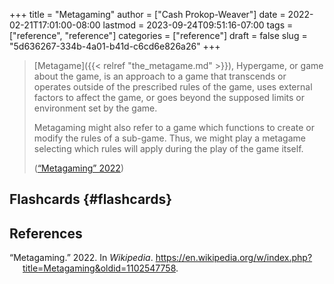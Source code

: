 +++
title = "Metagaming"
author = ["Cash Prokop-Weaver"]
date = 2022-02-21T17:01:00-08:00
lastmod = 2023-09-24T09:51:16-07:00
tags = ["reference", "reference"]
categories = ["reference"]
draft = false
slug = "5d636267-334b-4a01-b41d-c6cd6e826a26"
+++

> [Metagame]({{< relref "the_metagame.md" >}}), Hypergame, or game about the game, is an approach to a game that transcends or operates outside of the prescribed rules of the game, uses external factors to affect the game, or goes beyond the supposed limits or environment set by the game.
>
> Metagaming might also refer to a game which functions to create or modify the rules of a sub-game. Thus, we might play a metagame selecting which rules will apply during the play of the game itself.
>
> (<a href="#citeproc_bib_item_1">“Metagaming” 2022</a>)


## Flashcards {#flashcards}

## References

<style>.csl-entry{text-indent: -1.5em; margin-left: 1.5em;}</style><div class="csl-bib-body">
  <div class="csl-entry"><a id="citeproc_bib_item_1"></a>“Metagaming.” 2022. In <i>Wikipedia</i>. <a href="https://en.wikipedia.org/w/index.php?title=Metagaming&oldid=1102547758">https://en.wikipedia.org/w/index.php?title=Metagaming&#38;oldid=1102547758</a>.</div>
</div>
